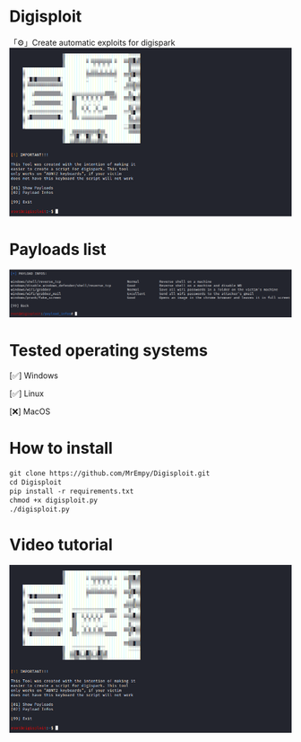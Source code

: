 # Digisploit
「⚙️」Create automatic exploits for digispark
![](assets/1.png)

# Payloads list
![](assets/2.png)

# Tested operating systems
[✅] Windows

[✅] Linux

[❌] MacOS

# How to install
```
git clone https://github.com/MrEmpy/Digisploit.git
cd Digisploit
pip install -r requirements.txt
chmod +x digisploit.py
./digisploit.py
```

 # Video tutorial
 
[![Tutorial](https://github.com/MrEmpy/Digisploit/blob/main/assets/1.png?raw=true)](https://youtu.be/xtljdARnYFY "Tutorial")
